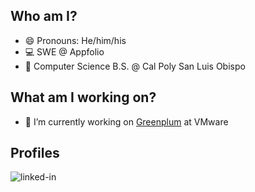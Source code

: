 ## Who am I?
- 😄 Pronouns: He/him/his
- 💻 SWE @ Appfolio
- 🏫 Computer Science B.S. @ Cal Poly San Luis Obispo

## What am I working on?
- 🔭 I’m currently working on [Greenplum](https://tanzu.vmware.com/greenplum) at VMware 

## Profiles
[<img align="left" alt="linked-in" src="https://img.shields.io/badge/linkedin-%230077B5.svg?&style=for-the-badge&logo=linkedin&logoColor=white" />](https://www.linkedin.com/in/bjtat/)
